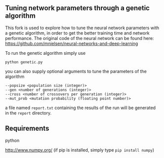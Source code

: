 ## Tuning network parameters through a genetic algorithm

This fork is used to explore how to tune the neural network parameters with a genetic algorithm, in order to get the better training time and network performance. The original code of the neural network can be found here:
https://github.com/mnielsen/neural-networks-and-deep-learning

To run the genetic algorithm simply use

`python genetic.py`

you can also supply optional arguments to tune the parameters of the algorithm

```
--popsize <population size (integer)>
--gen <number of generations (integer)>
--cross <number of crossovers per generation (integer)>
--mut_prob <mutation probability (floating point number)>
```
 a file named `report.txt` containing the results of the run will be generated in the `report` directory.

## Requirements

python

http://www.numpy.org/ (if pip is installed, simply type `pip install numpy`)
